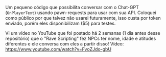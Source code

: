 Um pequeno código que possibilita conversar com o Chat-GPT (`OnPlayerText`) usando pawn-requests para usar com sua API. Coloquei como público por que talvez não usarei futuramente, isso custa por token enviado, porém eles disponibilizam ($5) para testes.

Vi um vídeo no YouTube que foi postado há 2 semanas (1 dia antes desse repositório) que o "Rave Scripting" fez NPCs ter nome, idade e atitudes diferentes e ele conversa com eles a partir disso! Vídeo: https://www.youtube.com/watch?v=FvoZJdo-gbU
